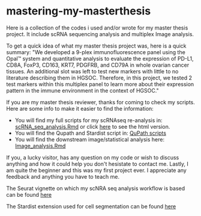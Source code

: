 # mastering-my-masterthesis
Here is a collection of the codes i used and/or wrote for my master thesis project. It include scRNA sequencing analysis and multiplex Image analysis.

To get a quick idea of what my master thesis project was, here is a quick summary: 
"We developed a 9-plex immunofluorescence panel using the Opal™ system and quantitative analysis to evaluate the expression of PD-L1, CD8A, FoxP3, CD163, KRT7, PDGFRB, and CD79A in whole ovarian cancer tissues. An additional slot was left to test new markers with little to no literature describing them in HGSOC. Therefore, in this project, we tested 2 test markers within this multiplex panel to learn more about their expression pattern in the immune environment in the context of HGSOC."

If you are my master thesis reviewer, thanks for coming to check my scripts. Here are some info to make it easier to find the information: 
- You will find my full scripts for my scRNAseq re-analysis in: [scRNA_seq_analysis.Rmd](https://github.com/philouail/Mastering-my-masterthesis/blob/main/scRNA_seq_analysis.Rmd) or click [here](https://rpubs.com/philiiiii/1043127) to see the html version. 
- You will find the Qupath and Stardist script in: [QuPath scripts](https://github.com/philouail/Mastering-my-masterthesis/tree/main/QuPath_work)
- You will find the downstream image/statistical analysis here: [Image_analysis.Rmd](https://github.com/philouail/Mastering-my-masterthesis/blob/main/Image_analysis.Rmd)

If you, a lucky visitor, has any question on my code or wish to discuss anything and how it could help you don't hesistate to contact me. 
Lastly, I am quite the beginner and this was my first project ever. I appreciate any feedback and anything you have to teach me. 

The Seurat vignette on which my scNRA seq analysis workflow is based can be found [here](https://satijalab.org/seurat/articles/integration_rpca.html)


The Stardist extension used for cell segmentation can be found [here](https://github.com/qupath/qupath-extension-stardist) 

